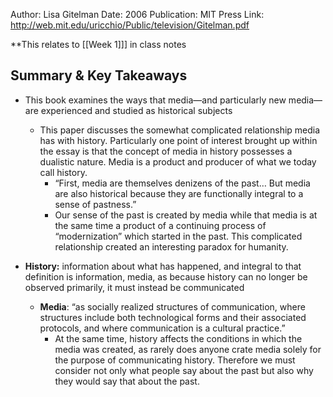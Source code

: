 Author: Lisa Gitelman
Date: 2006
Publication: MIT Press
Link: http://web.mit.edu/uricchio/Public/television/Gitelman.pdf

**This relates to [[Week 1]]] in class notes

## Summary & Key Takeaways
-   This book examines the ways that media—and particularly new media—are experienced and studied as historical subjects
    -   This paper discusses the somewhat complicated relationship media has with history. Particularly one point of interest brought up within the essay is that the concept of media in history possesses a dualistic nature. Media is a product and producer of what we today call history.
        -   “First, media are themselves denizens of the past… But media are also historical because they are functionally integral to a sense of pastness.”
        -   Our sense of the past is created by media while that media is at the same time a product of a continuing process of “modernization” which started in the past. This complicated relationship created an interesting paradox for humanity.

-   **History:** information about what has happened, and integral to that definition is information, media, as because history can no longer be observed primarily, it must instead be communicated
    -   **Media**: “as socially realized structures of communication, where structures include both technological forms and their associated protocols, and where communication is a cultural practice.”
        -   At the same time, history affects the conditions in which the media was created, as rarely does anyone crate media solely for the purpose of communicating history. Therefore we must consider not only what people say about the past but also why they would say that about the past.